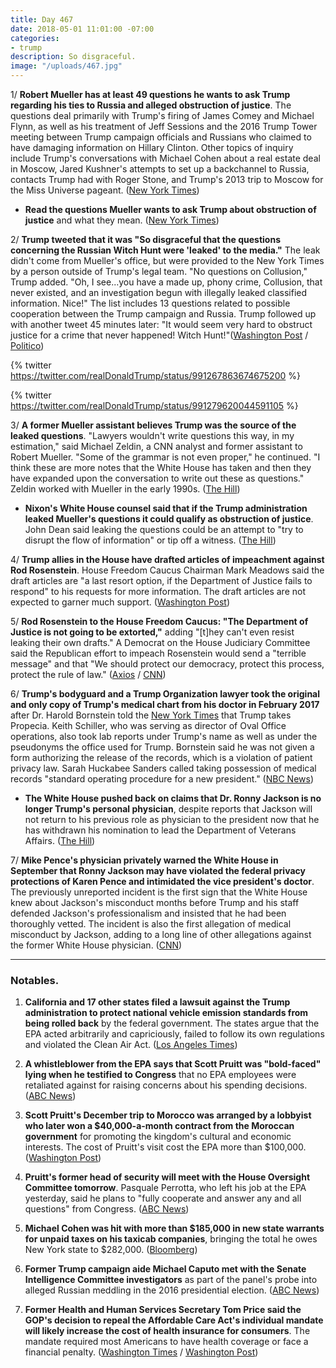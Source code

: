 ```yaml
---
title: Day 467
date: 2018-05-01 11:01:00 -07:00
categories:
- trump
description: So disgraceful.
image: "/uploads/467.jpg"
---
```


1/ **Robert Mueller has at least 49 questions he wants to ask Trump regarding his ties to Russia and alleged obstruction of justice**. The questions deal primarily with Trump's firing of James Comey and Michael Flynn, as well as his treatment of Jeff Sessions and the 2016 Trump Tower meeting between Trump campaign officials and Russians who claimed to have damaging information on Hillary Clinton. Other topics of inquiry include Trump's conversations with Michael Cohen about a real estate deal in Moscow, Jared Kushner's attempts to set up a backchannel to Russia, contacts Trump had with Roger Stone, and Trump's 2013 trip to Moscow for the Miss Universe pageant. ([New York Times](https://www.nytimes.com/2018/04/30/us/politics/robert-mueller-questions-trump.html))

* **Read the questions Mueller wants to ask Trump about obstruction of justice** and what they mean. ([New York Times](https://www.nytimes.com/2018/04/30/us/politics/questions-mueller-wants-to-ask-trump-russia.html))

2/ **Trump tweeted that it was "So disgraceful that the questions concerning the Russian Witch Hunt were 'leaked' to the media."** The leak didn't come from Mueller's office, but were provided to the New York Times by a person outside of Trump's legal team. "No questions on Collusion," Trump added. "Oh, I see...you have a made up, phony crime, Collusion, that never existed, and an investigation begun with illegally leaked classified information. Nice!" The list includes 13 questions related to possible cooperation between the Trump campaign and Russia. Trump followed up with another tweet 45 minutes later: "It would seem very hard to obstruct justice for a crime that never happened! Witch Hunt!"([Washington Post](https://www.washingtonpost.com/politics/so-disgraceful-trump-lashes-out-at-publication-of-special-counsel-questions/2018/05/01/f3796a9e-4c7b-11e8-84a0-458a1aa9ac0a_story.html) / [Politico](https://www.politico.com/story/2018/05/01/trump-new-york-times-mueller-561692))

{% twitter https://twitter.com/realDonaldTrump/status/991267863674675200 %}

{% twitter https://twitter.com/realDonaldTrump/status/991279620044591105 %}

3/ **A former Mueller assistant believes Trump was the source of the leaked questions**. "Lawyers wouldn't write questions this way, in my estimation," said Michael Zeldin, a CNN analyst and former assistant to Robert Mueller. "Some of the grammar is not even proper," he continued. "I think these are more notes that the White House has taken and then they have expanded upon the conversation to write out these as questions." Zeldin worked with Mueller in the early 1990s. ([The Hill](http://thehill.com/homenews/news/385602-muellers-former-assistant-says-grammatical-errors-prove-leaked-questions-came))

* **Nixon's White House counsel said that if the Trump administration leaked Mueller's questions it could qualify as obstruction of justice**. John Dean said leaking the questions could be an attempt to "try to disrupt the flow of information" or tip off a witness. ([The Hill](http://thehill.com/blogs/blog-briefing-room/news/385610-nixon-white-house-lawyer-it-could-be-an-act-of-obstruction-if))

4/ **Trump allies in the House have drafted articles of impeachment against Rod Rosenstein**. House Freedom Caucus Chairman Mark Meadows said the draft articles are "a last resort option, if the Department of Justice fails to respond" to his requests for more information. The draft articles are not expected to garner much support. ([Washington Post](https://www.washingtonpost.com/politics/trump-allied-house-conservatives-draft-articles-of-impeachment-against-rosenstein-as-last-resort/2018/04/30/d78af412-4c97-11e8-b725-92c89fe3ca4c_story.html?utm_term=.3dae898bc378))

5/ **Rod Rosenstein to the House Freedom Caucus: "The Department of Justice is not going to be extorted,"** adding "\[t\]hey can't even resist leaking their own drafts." A Democrat on the House Judiciary Committee said the Republican effort to impeach Rosenstein would send a "terrible message" and that "We should protect our democracy, protect this process, protect the rule of law." ([Axios](https://www.axios.com/rod-rosenstein-fires-back-at-reports-of-impeachment-drafts-606c41ce-90dd-4c73-8058-bbc8ec21417b.html) / [CNN](https://www.cnn.com/2018/05/01/politics/david-cicilline-rod-rosenstein-impeachment-cnntv/index.html))

6/ **Trump's bodyguard and a Trump Organization lawyer took the original and only copy of Trump's medical chart from his doctor in February 2017** after Dr. Harold Bornstein told the [New York Times](https://www.nytimes.com/2017/02/01/us/politics/trump-prostate-drug-hair-harold-bornstein.html) that Trump takes Propecia. Keith Schiller, who was serving as director of Oval Office operations, also took lab reports under Trump's name as well as under the pseudonyms the office used for Trump. Bornstein said he was not given a form authorizing the release of the records, which is a violation of patient privacy law. Sarah Huckabee Sanders called taking possession of medical records "standard operating procedure for a new president." ([NBC News](https://www.nbcnews.com/politics/donald-trump/trump-doc-says-trump-bodyguard-lawyer-raided-his-office-took-n870351))

* **The White House pushed back on claims that Dr. Ronny Jackson is no longer Trump's personal physician**, despite reports that Jackson will not return to his previous role as physician to the president now that he has withdrawn his nomination to lead the Department of Veterans Affairs. ([The Hill](http://thehill.com/homenews/administration/385474-white-house-pushes-back-on-reports-of-jacksons-ouster-as-trumps))

7/ **Mike Pence's physician privately warned the White House in September that Ronny Jackson may have violated the federal privacy protections of Karen Pence and intimidated the vice president's doctor**. The previously unreported incident is the first sign that the White House knew about Jackson's misconduct months before Trump and his staff defended Jackson's professionalism and insisted that he had been thoroughly vetted. The incident is also the first allegation of medical misconduct by Jackson, adding to a long line of other allegations against the former White House physician. ([CNN](https://www.cnn.com/2018/04/30/politics/karen-pence-doctor-privacy-ronny-jackson/index.html))

---

### Notables.

1. **California and 17 other states filed a lawsuit against the Trump administration to protect national vehicle emission standards from being rolled back** by the federal government. The states argue that the EPA acted arbitrarily and capriciously, failed to follow its own regulations and violated the Clean Air Act. ([Los Angeles Times](http://www.latimes.com/politics/essential/la-pol-ca-essential-politics-may-2018-california-sues-trump-administration-to-1525194264-htmlstory.html))

2. **A whistleblower from the EPA says that Scott Pruitt was "bold-faced" lying when he testified to Congress** that no EPA employees were retaliated against for raising concerns about his spending decisions. ([ABC News](http://abcnews.go.com/Politics/exclusive-epa-whistleblower-pruitt-bald-faced-lied-congress/story?id=54827538))

3. **Scott Pruitt's December trip to Morocco was arranged by a lobbyist who later won a $40,000-a-month contract from the Moroccan government** for promoting the kingdom's cultural and economic interests. The cost of Pruitt's visit cost the EPA more than $100,000. ([Washington Post](https://www.washingtonpost.com/national/health-science/lobbyist-helped-broker-pruitts-100000-trip-to-morocco/2018/05/01/b2e20ee0-4d76-11e8-b725-92c89fe3ca4c_story.html))

4. **Pruitt's former head of security will meet with the House Oversight Committee tomorrow**. Pasquale Perrotta, who left his job at the EPA yesterday, said he plans to "fully cooperate and answer any and all questions" from Congress. ([ABC News](http://abcnews.go.com/Politics/house-panel-expected-interview-epa-chief-scott-pruitts/story?id=54845651))

5. **Michael Cohen was hit with more than $185,000 in new state warrants for unpaid taxes on his taxicab companies**, bringing the total he owes New York state to $282,000. ([Bloomberg](https://www.bloomberg.com/news/articles/2018-05-01/michael-cohen-hit-with-new-taxi-taxes-owes-new-york-282-000))

6. **Former Trump campaign aide Michael Caputo met with the Senate Intelligence Committee investigators** as part of the panel's probe into alleged Russian meddling in the 2016 presidential election. ([ABC News](http://abcnews.go.com/Politics/trump-campaign-aide-meets-senate-panel-russia-probe/story?id=54852929))

7. **Former Health and Human Services Secretary Tom Price said the GOP's decision to repeal the Affordable Care Act's individual mandate will likely increase the cost of health insurance for consumers**. The mandate required most Americans to have health coverage or face a financial penalty. ([Washington Times](https://www.washingtontimes.com/news/2018/may/1/tom-price-repeal-obamacare-mandate-will-drive-cost/) / [Washington Post](https://www.washingtonpost.com/news/wonk/wp/2018/05/01/trumps-former-health-secretary-americans-will-pay-more-because-gop-weakened-obamacare/))